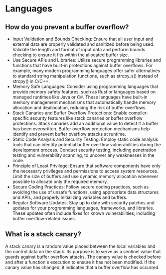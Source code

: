 # Languages


## How do you prevent a buffer overflow?
- Input Validation and Bounds Checking: Ensure that all user input and external data are properly validated and sanitized before being used. Validate the length and format of input data and perform bounds checking to ensure it fits within the allocated buffer size.
- Use Secure APIs and Libraries: Utilize secure programming libraries and functions that have built-in protections against buffer overflows. For example, many modern programming languages offer safer alternatives to standard string manipulation functions, such as strcpy_s() instead of strcpy() in C/C++.
- Memory Safe Languages: Consider using programming languages that provide memory safety features, such as Rust or languages based on managed runtimes like Java or C#. These languages have built-in memory management mechanisms that automatically handle memory allocation and deallocation, reducing the risk of buffer overflows.
- Stack Canaries and Buffer Overflow Protections: Enable compiler-specific security features like stack canaries or buffer overflow protections. Stack canaries add an additional value to detect if a buffer has been overwritten. Buffer overflow protection mechanisms help identify and prevent buffer overflow attacks at runtime.
- Static Code Analysis and Security Testing: Employ static code analysis tools that can identify potential buffer overflow vulnerabilities during the development process. Conduct security testing, including penetration testing and vulnerability scanning, to uncover any weaknesses in the code.
- Principle of Least Privilege: Ensure that software components have only the necessary privileges and permissions to access system resources. Limit the size of buffers and use dynamic memory allocation whenever possible to allocate only the required memory.
- Secure Coding Practices: Follow secure coding practices, such as avoiding the use of unsafe functions, using appropriate data structures and APIs, and properly initializing variables and buffers.
- Regular Software Updates: Stay up to date with security patches and updates for your programming languages, frameworks, and libraries. These updates often include fixes for known vulnerabilities, including buffer overflow-related issues.

## What is a stack canary?

A stack canary is a random value placed between the local variables and the control data on the stack. Its purpose is to serve as a sentinel value that guards against buffer overflow attacks. The canary value is checked before and after a function's execution to ensure it has not been modified. If the canary value has changed, it indicates that a buffer overflow has occurred.
